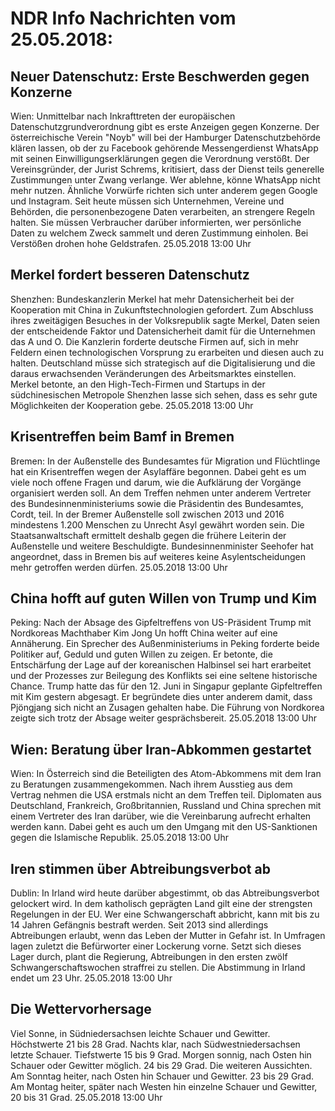 # NDR Info Nachrichten vom 25.05.2018:


## Neuer Datenschutz: Erste Beschwerden gegen Konzerne
Wien: Unmittelbar nach Inkrafttreten der europäischen Datenschutzgrundverordnung gibt es erste Anzeigen gegen Konzerne. Der österreichische Verein "Noyb" will bei der Hamburger Datenschutzbehörde klären lassen, ob der zu Facebook gehörende Messengerdienst WhatsApp mit seinen Einwilligungserklärungen gegen die Verordnung verstößt. Der Vereinsgründer, der Jurist Schrems, kritisiert, dass der Dienst teils generelle Zustimmungen unter Zwang verlange. Wer ablehne, könne WhatsApp nicht mehr nutzen. Ähnliche Vorwürfe richten sich unter anderem gegen Google und Instagram. Seit heute müssen sich Unternehmen, Vereine und Behörden, die personenbezogene Daten verarbeiten, an strengere Regeln halten. Sie müssen Verbraucher darüber informierten, wer persönliche Daten zu welchem Zweck sammelt und deren Zustimmung einholen. Bei Verstößen drohen hohe Geldstrafen. 25.05.2018 13:00 Uhr 

## Merkel fordert besseren Datenschutz
Shenzhen: Bundeskanzlerin Merkel hat mehr Datensicherheit bei der Kooperation mit China in Zukunftstechnologien gefordert. Zum Abschluss ihres zweitägigen Besuches in der Volksrepublik sagte Merkel, Daten seien der entscheidende Faktor und Datensicherheit damit für die Unternehmen das A und O. Die Kanzlerin forderte deutsche Firmen auf, sich in mehr Feldern einen technologischen Vorsprung zu erarbeiten und diesen auch zu halten. Deutschland müsse sich strategisch auf die Digitalisierung und die daraus erwachsenden Veränderungen des Arbeitsmarktes einstellen. Merkel betonte, an den High-Tech-Firmen und Startups in der südchinesischen Metropole Shenzhen lasse sich sehen, dass es sehr gute Möglichkeiten der Kooperation gebe. 25.05.2018 13:00 Uhr 

## Krisentreffen beim Bamf in Bremen
Bremen: In der Außenstelle des Bundesamtes für Migration und Flüchtlinge hat ein Krisentreffen wegen der Asylaffäre begonnen. Dabei geht es um viele noch offene Fragen und darum, wie die Aufklärung der Vorgänge organisiert werden soll. An dem Treffen nehmen unter anderem Vertreter des Bundesinnenministeriums sowie die Präsidentin des Bundesamtes, Cordt, teil. In der Bremer Außenstelle soll zwischen 2013 und 2016 mindestens 1.200 Menschen zu Unrecht Asyl gewährt worden sein. Die Staatsanwaltschaft ermittelt deshalb gegen die frühere Leiterin der Außenstelle und weitere Beschuldigte. Bundesinnenminister Seehofer hat angeordnet, dass in Bremen bis auf weiteres keine Asylentscheidungen mehr getroffen werden dürfen. 25.05.2018 13:00 Uhr 

## China hofft auf guten Willen von Trump und Kim
Peking: Nach der Absage des Gipfeltreffens von US-Präsident Trump mit Nordkoreas Machthaber Kim Jong Un hofft China weiter auf eine Annäherung. Ein Sprecher des Außenministeriums in Peking forderte beide Politiker auf, Geduld und guten Willen zu zeigen. Er betonte, die Entschärfung der Lage auf der koreanischen Halbinsel sei hart erarbeitet und der Prozesses zur Beilegung des Konflikts sei eine seltene historische Chance. Trump hatte das für den 12. Juni in Singapur geplante Gipfeltreffen mit Kim gestern abgesagt. Er begründete dies unter anderem damit, dass Pjöngjang sich nicht an Zusagen gehalten habe. Die Führung von Nordkorea zeigte sich trotz der Absage weiter gesprächsbereit. 25.05.2018 13:00 Uhr 

## Wien: Beratung über Iran-Abkommen gestartet
Wien: In Österreich sind die Beteiligten des Atom-Abkommens mit dem Iran zu Beratungen zusammengekommen. Nach ihrem Ausstieg aus dem Vertrag nehmen die USA erstmals nicht an dem Treffen teil. Diplomaten aus Deutschland, Frankreich, Großbritannien, Russland und China sprechen mit einem Vertreter des Iran darüber, wie die Vereinbarung aufrecht erhalten werden kann. Dabei geht es auch um den Umgang mit den US-Sanktionen gegen die Islamische Republik. 25.05.2018 13:00 Uhr 

## Iren stimmen über Abtreibungsverbot ab
Dublin: In Irland wird heute darüber abgestimmt, ob das Abtreibungsverbot gelockert wird. In dem katholisch geprägten Land gilt eine der strengsten Regelungen in der EU. Wer eine Schwangerschaft abbricht, kann mit bis zu 14 Jahren Gefängnis bestraft werden. Seit 2013 sind allerdings Abtreibungen erlaubt, wenn das Leben der Mutter in Gefahr ist. In Umfragen lagen zuletzt die Befürworter einer Lockerung vorne. Setzt sich dieses Lager durch, plant die Regierung, Abtreibungen in den ersten zwölf Schwangerschaftswochen straffrei zu stellen. Die Abstimmung in Irland endet um 23 Uhr. 25.05.2018 13:00 Uhr 

## Die Wettervorhersage
Viel Sonne, in Südniedersachsen leichte Schauer und Gewitter. Höchstwerte 21 bis 28 Grad. Nachts klar, nach Südwestniedersachsen letzte Schauer. Tiefstwerte 15 bis 9 Grad. Morgen sonnig, nach Osten hin Schauer oder Gewitter möglich. 24 bis 29 Grad. Die weiteren Aussichten. Am Sonntag heiter, nach Osten hin Schauer und Gewitter. 23 bis 29 Grad. Am Montag heiter, später nach Westen hin einzelne Schauer und Gewitter, 20 bis 31 Grad. 25.05.2018 13:00 Uhr 
